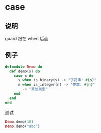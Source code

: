 # case

## 说明

guard 跟在 when 后面

## 例子

```elixir
defmodule Demo do
  def demo(x) do
    case x do
      s when is_binary(s) -> "字符串: #{s}"
      n when is_integer(n) -> "整数: #{n}"
      _ -> "其他类型"
    end
  end
end
```

测试

```elixir
Demo.demo(10)
Demo.demo("abc")
```
